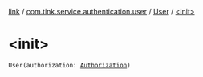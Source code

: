 [link](../../index.md) / [com.tink.service.authentication.user](../index.md) / [User](index.md) / [&lt;init&gt;](./-init-.md)

# &lt;init&gt;

`User(authorization: `[`Authorization`](../-authorization/index.md)`)`